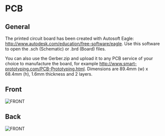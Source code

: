 # PCB

## General

The printed circuit board has been created with Autosoft Eagle: http://www.autodesk.com/education/free-software/eagle.
Use this software to open the .sch (Schematic) or .brd (Board) files.

You can also use the Gerber.zip and upload it to any PCB service of your choice to manufacture the board, for example http://www.smart-prototyping.com/PCB-Prototyping.html. Dimensions are 89.4mm (w) x 68.4mm (h), 1.6mm thickness and 2 layers.

## Front

![FRONT](FRONT.PNG)

## Back

![FRONT](BACK.PNG)


